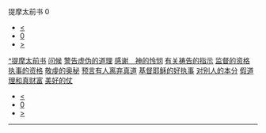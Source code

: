 ﻿





 提摩太前书 0




* [<](bible/GEN01.md)
* [0](bible/1TI.md)
* [>](bible/GEN01.md)



[^](bible/index.md)[提摩太前书](1TI01.htm#V0)
[问候](bible/1TI01.md#V0)
[警告虚伪的道理](bible/1TI01.md#V2)
[感谢　神的怜悯](bible/1TI01.md#V11)
[有关祷告的指示](bible/1TI02.md#V0)
[监督的资格](bible/1TI03.md#V0)
[执事的资格](bible/1TI03.md#V7)
[敬虔的奥秘](bible/1TI03.md#V13)
[预言有人离弃真道](bible/1TI04.md#V0)
[基督耶稣的好执事](bible/1TI04.md#V5)
[对别人的本分](bible/1TI05.md#V0)
[假道理和真财富](bible/1TI06.md#V2)
[美好的仗](bible/1TI06.md#V10)

* [<](bible/GEN01.md)
* [0](bible/1TI.md)
* [>](bible/GEN01.md)





---









